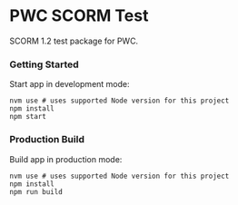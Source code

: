 # PWC SCORM Test

SCORM 1.2 test package for PWC.

### Getting Started

Start app in development mode:

```shell
nvm use # uses supported Node version for this project
npm install
npm start
```

### Production Build

Build app in production mode:

```shell
nvm use # uses supported Node version for this project
npm install
npm run build
```
